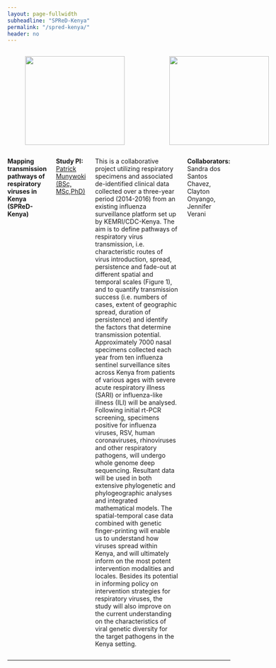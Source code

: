 ```yaml
---
layout: page-fullwidth
subheadline: "SPReD-Kenya"
permalink: "/spred-kenya/"
header: no
---
```


<div class="row">
<div class="large-4 columns">
 <figure><img src="{{ site.url }}/images/spred-kenya.png" alt="" height="200" width="225"></figure>
 <figure><img src="{{ site.url }}/images/spred-kenya-sampling-locations.png" alt="" height="200" width="225"></figure>
</div>

<div class="large-8 columns">
<p><strong>Mapping transmission pathways of respiratory viruses in Kenya (SPReD-Kenya)</strong>
<p><strong> Study PI: </strong><a href="{{ site.url }}/patrick-munywoki"> Patrick Munywoki (BSc, MSc,PhD)</a></p>
<p class="text-justify"> 
This is a collaborative project utilizing respiratory specimens and associated de-identified clinical data collected over a three-year period (2014-2016) from an existing influenza surveillance platform set up by KEMRI/CDC-Kenya. The aim is to define pathways of respiratory virus transmission, i.e. characteristic routes of virus introduction, spread, persistence and fade-out at different spatial and temporal scales (Figure 1), and to quantify transmission success (i.e. numbers of cases, extent
of geographic spread, duration of persistence) and identify the factors that determine transmission potential. Approximately 7000 nasal specimens collected each year from ten influenza sentinel surveillance sites across Kenya from patients of various ages with severe acute respiratory illness (SARI) or influenza-like illness (ILI) will be analysed. Following initial rt-PCR screening, specimens positive for influenza viruses, RSV, human coronaviruses, rhinoviruses and other respiratory
pathogens, will undergo whole genome deep sequencing. Resultant data will be used in both extensive phylogenetic and phylogeographic analyses and integrated mathematical models. The spatial-temporal case data combined with genetic finger-printing will enable us to understand how viruses spread within Kenya, and will ultimately inform on the most potent intervention modalities and locales.  Besides its potential in informing policy on intervention strategies for respiratory viruses, the
study will also improve on the current understanding on the characteristics of viral genetic diversity for the target pathogens in the Kenya setting. 
</p>

<p><strong>Collaborators:</strong> Sandra dos Santos Chavez, Clayton Onyango, Jennifer Verani </p>
</div>
</div><!-- /.row -->

<hr>
